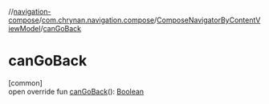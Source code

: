 //[navigation-compose](../../../index.md)/[com.chrynan.navigation.compose](../index.md)/[ComposeNavigatorByContentViewModel](index.md)/[canGoBack](can-go-back.md)

# canGoBack

[common]\
open override fun [canGoBack](can-go-back.md)(): [Boolean](https://kotlinlang.org/api/latest/jvm/stdlib/kotlin/-boolean/index.html)
